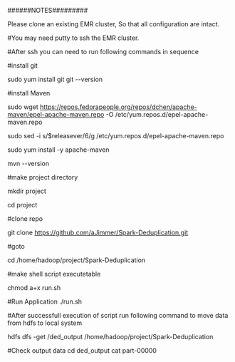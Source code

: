######NOTES#########

Please clone an existing EMR cluster, So that all configuration are intact.


#You may need putty to ssh the EMR cluster. 


#After ssh you can need to run following commands in sequence



#install git

sudo yum install git
git --version



#install Maven

sudo wget https://repos.fedorapeople.org/repos/dchen/apache-maven/epel-apache-maven.repo -O /etc/yum.repos.d/epel-apache-maven.repo

sudo sed -i s/\$releasever/6/g /etc/yum.repos.d/epel-apache-maven.repo

sudo yum install -y apache-maven

mvn --version



#make project directory

mkdir project

cd project



#clone repo

git clone https://github.com/aJimmer/Spark-Deduplication.git



#goto

cd /home/hadoop/project/Spark-Deduplication



#make shell script executetable

chmod a+x run.sh



#Run Application
./run.sh



#After successfull execution of script run following command to move data from hdfs to local system

hdfs dfs -get /ded_output /home/hadoop/project/Spark-Deduplication



#Check output data
cd ded_output
cat part-00000